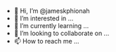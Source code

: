 - 👋 Hi, I’m @jameskphionah
- 👀 I’m interested in ...
- 🌱 I’m currently learning ...
- 💞️ I’m looking to collaborate on ...
- 📫 How to reach me ...

<!---
jameskphionah/jameskphionah is a ✨ special ✨ repository because its `README.md` (this file) appears on your GitHub profile.
You can click the Preview link to take a look at your changes.
--->
